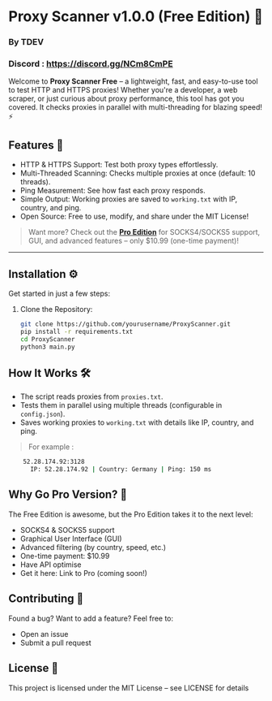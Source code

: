 # Proxy Scanner v1.0.0 (Free Edition) 🚀 
### By TDEV
### Discord : https://discord.gg/NCm8CmPE
Welcome to **Proxy Scanner Free** – a lightweight, fast, and easy-to-use tool to test HTTP and HTTPS proxies! Whether you're a developer, a web scraper, or just curious about proxy performance, this tool has got you covered. It checks proxies in parallel with multi-threading for blazing speed! ⚡

## Features 🌟
- HTTP & HTTPS Support: Test both proxy types effortlessly.
- Multi-Threaded Scanning: Checks multiple proxies at once (default: 10 threads).
- Ping Measurement: See how fast each proxy responds.
- Simple Output: Working proxies are saved to `working.txt` with IP, country, and ping.
- Open Source: Free to use, modify, and share under the MIT License!

> Want more? Check out the **[Pro Edition](https://discord.gg/NCm8CmPE)** for SOCKS4/SOCKS5 support, GUI, and advanced features – only $10.99 (one-time payment)!

---

## Installation ⚙️
Get started in just a few steps:

1. Clone the Repository:
   ```bash
   git clone https://github.com/yourusername/ProxyScanner.git
   pip install -r requirements.txt
   cd ProxyScanner
   python3 main.py
## How It Works 🛠️
- The script reads proxies from `proxies.txt`.
- Tests them in parallel using multiple threads (configurable in `config.json`).
- Saves working proxies to `working.txt` with details like IP, country, and ping.
> For example :
```bash
    52.28.174.92:3128
      IP: 52.28.174.92 | Country: Germany | Ping: 150 ms
```
## Why Go Pro Version? 💎

The Free Edition is awesome, but the Pro Edition takes it to the next level:
  - SOCKS4 & SOCKS5 support
  - Graphical User Interface (GUI)
  - Advanced filtering (by country, speed, etc.)
  - One-time payment: $10.99
  - Have API optimise
  - Get it here: Link to Pro (coming soon!)


## Contributing 🤝
Found a bug? Want to add a feature? Feel free to:
  - Open an issue
  - Submit a pull request

## License 📜
This project is licensed under the MIT License – see LICENSE for details
